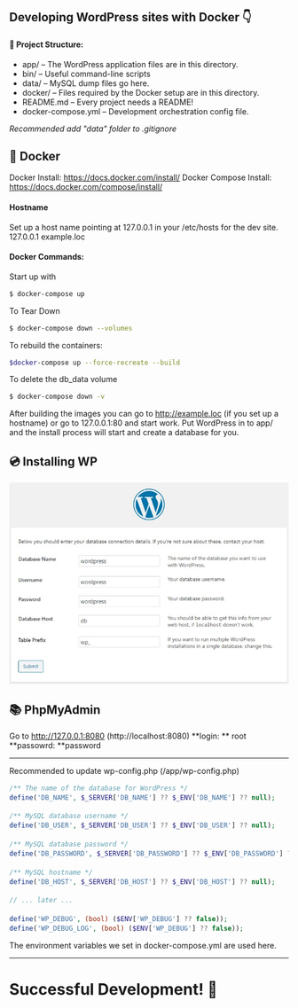 ## Developing WordPress sites with Docker :point_down:

#### :file_folder: Project Structure:
- app/ – The WordPress application files are in this directory.
- bin/ – Useful command-line scripts
- data/ – MySQL dump files go here.
- docker/ – Files required by the Docker setup are in this directory.
- README.md – Every project needs a README!
- docker-compose.yml – Development orchestration config file.

*Recommended add "data" folder to .gitignore*

## :floppy_disk: Docker
Docker Install: https://docs.docker.com/install/
Docker Compose Install: https://docs.docker.com/compose/install/

#### Hostname
Set up a host name pointing at 127.0.0.1 in your /etc/hosts for the dev site.
127.0.0.1 example.loc

####  Docker Commands:
Start up with
```bash
$ docker-compose up
```

To Tear Down
```bash
$ docker-compose down --volumes
```

To rebuild the containers:
```bash
$docker-compose up --force-recreate --build
```

To delete the db_data volume
```bash
$ docker-compose down -v
```

After building the images you can go to http://example.loc (if you set up a hostname) or go to 127.0.0.1:80 and start work. Put WordPress in to app/ and the install process will start and create a database for you.

## :cd: Installing WP
![DB config](https://raw.githubusercontent.com/welch08/wp_docker/master/db_settings.jpg "DB config")

## :books: PhpMyAdmin
Go to http://127.0.0.1:8080 (http://localhost:8080)
**login: ** root
**passowrd: **password

------------
Recommended to update wp-config.php (/app/wp-config.php)
```php
/** The name of the database for WordPress */
define('DB_NAME', $_SERVER['DB_NAME'] ?? $_ENV['DB_NAME'] ?? null);

/** MySQL database username */
define('DB_USER', $_SERVER['DB_USER'] ?? $_ENV['DB_USER'] ?? null);

/** MySQL database password */
define('DB_PASSWORD', $_SERVER['DB_PASSWORD'] ?? $_ENV['DB_PASSWORD'] ?? null);

/** MySQL hostname */
define('DB_HOST', $_SERVER['DB_HOST'] ?? $_ENV['DB_HOST'] ?? null);

// ... later ...

define('WP_DEBUG', (bool) ($ENV['WP_DEBUG'] ?? false));
define('WP_DEBUG_LOG', (bool) ($ENV['WP_DEBUG'] ?? false));
```
The environment variables we set in docker-compose.yml are used here.

------------
# Successful Development! :muscle:
